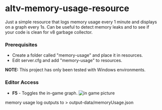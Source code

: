 # altv-memory-usage-resource
Just a simple resource that logs memory usage every 1 minute and displays on a graph every 1s. Can be useful to detect memory leaks and to see if your code is clean for v8 garbage collector.

### Prerequisites
* Create a folder called "memory-usage" and place it in resources.
* Edit server.cfg and add "memory-usage" to resources.

**NOTE:** This project has only been tested with Windows environments.

### Editor Access
* **F5** - Toggles the in-game graph.
![in game picture](https://i.imgur.com/O4Zr2fY.png)

memory usage log outputs to > output-data/memoryUsage.json
